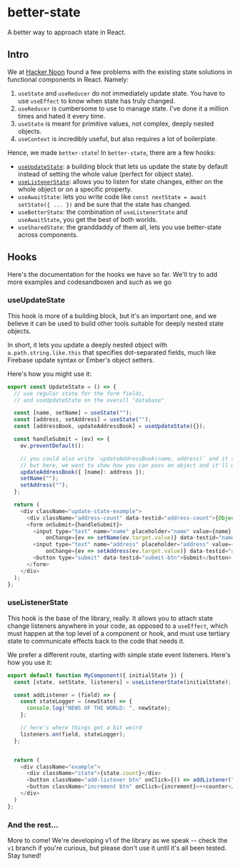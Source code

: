 # better-state

A better way to approach state in React.

## Intro

We at [Hacker Noon](https://hackernoon.com/?ref=github.com) found a few problems with the existing state solutions in functional components in React. Namely:

1. `useState` and `useReducer` do not immediately update state. You have to use `useEffect` to know when state has truly changed.
2. `useReducer` is cumbersome to use to manage state. I've done it a million times and hated it every time.
3. `useState` is meant for primitive values, not complex, deeply nested objects.
4. `useContext` is incredibly useful, but also requires a lot of boilerplate.

Hence, we made `better-state`! In `better-state`, there are a few hooks:

- [`useUpdateState`](#useupdatestate): a building block that lets us update the state by default instead of setting the whole value (perfect for object state).
- [`useListenerState`](#uselistenerstate): allows you to listen for state changes, either on the whole object or on a specific property.
- `useAwaitState`: lets you write code like `const nextState = await setState({ ... })` and be sure that the state has changed.
- `useBetterState`: the combination of `useListenerState` and `useAwaitState`, you get the best of both worlds.
- `useSharedState`: the granddaddy of them all, lets you use better-state across components.

## Hooks

Here's the documentation for the hooks we have so far. We'll try to add more examples and codesandboxen and such as we go

### useUpdateState

This hook is more of a building block, but it's an important one, and we believe it can be used to build other tools suitable for deeply nested state objects.

In short, it lets you update a deeply nested object with `a.path.string.like.this` that specifies dot-separated fields, much like Firebase update syntax or Ember's object setters.

Here's how you might use it:

```javascript
export const UpdateState = () => {
  // use regular state for the form fields,
  // and useUpdateState on the overall "database"

  const [name, setName] = useState("");
  const [address, setAddress] = useState("");
  const [addressBook, updateAddressBook] = useUpdateState({});

  const handleSubmit = (ev) => {
    ev.preventDefault();

    // you could also write `updateAddressBook(name, address)` and it should "just work"
    // but here, we want to show how you can pass an object and it'll merge w/ current state
    updateAddressBook({ [name]: address });
    setName("");
    setAddress("");
  };

  return (
    <div className="update-state-example">
      <div className="address-count" data-testid="address-count">{Object.keys(addressBook).length}</div>
      <form onSubmit={handleSubmit}>
        <input type="text" name="name" placeholder="name" value={name}
            onChange={ev => setName(ev.target.value)} data-testid="name" />
        <input type="text" name="address" placeholder="address" value={address} 
            onChange={ev => setAddress(ev.target.value)} data-testid="address" />
        <button type="submit" data-testid="submit-btn">Submit</button>
      </form>
    </div>
  );
};
```

### useListenerState

This hook is the base of the library, really. It allows you to attach state change listeners anywhere in your code, as opposed to a `useEffect`, which must happen at the top level of a component or hook, and must use tertiary state to communicate effects back to the code that needs it.

We prefer a different route, starting with simple state event listeners. Here's how you use it:

```javascript
export default function MyComponent({ initialState }) {
  const [state, setState, listeners] = useListenerState(initialState);  // nothing really different here

  const addListener = (field) => {
    const stateLogger = (newState) => {
      console.log("NEWS OF THE WORLD: ", newState);
    };

    // here's where things get a bit weird
    listeners.on(field, stateLogger);
  };


  return (
    <div className="example">
      <div className="state">{state.count}</div>
      <button className="add-listener btn" onClick={() => addListener("count")}>Add Logger</button>
      <button className="increment btn" onClick={increment}>++counter</button>
    </div>
  )
};
```

### And the rest...

More to come! We're developing v1 of the library as we speak -- check the `v1` branch if you're curious, but please don't use it until it's all been tested. Stay tuned!
